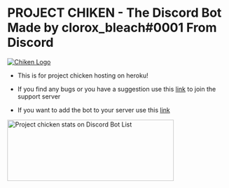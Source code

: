 # PROJECT CHIKEN - The Discord Bot Made by clorox_bleach#0001 From Discord

[![Chiken Logo](https://cdn.discordapp.com/attachments/481178520718934026/563101678404894765/21-Proud.png)](https://discord.gg/fGQTVek'chiken')




* This is for project chicken hosting on heroku! 

* If you find any bugs or you have a suggestion use this [link](https://discord.gg/fGQTVek) to join the support server

* If you want to add the bot to your server use this [link](https://discordapp.com/oauth2/authorize?client_id=460159835544092674&scope=bot&permissions=301263990)

<a href="https://discordbotlist.com/bots/460159835544092674">
	<img 
		width="380" 
		height="140" 
		src="https://discordbotlist.com/bots/460159835544092674/widget" 
		alt="Project chicken stats on Discord Bot List">
</a>
